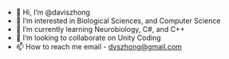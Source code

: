 - 👋 Hi, I’m @daviszhong
- 👀 I’m interested in Biological Sciences, and Computer Science
- 🌱 I’m currently learning Neurobiology, C#, and C++
- 💞️ I’m looking to collaborate on Unity Coding
- 📫 How to reach me email - dvszhong@gmail.com

<!---
daviszhong/daviszhong is a ✨ special ✨ repository because its `README.md` (this file) appears on your GitHub profile.
You can click the Preview link to take a look at your changes.
--->
